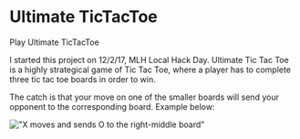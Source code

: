 # Ultimate TicTacToe
Play Ultimate TicTacToe

I started this project on 12/2/17, MLH Local Hack Day. Ultimate Tic Tac Toe is a highly strategical game of Tic Tac Toe, where a player has to complete three tic tac toe boards in order to win. 

The catch is that your move on one of the smaller boards will send your opponent to the corresponding board. 
Example below:

!["X moves and sends O to the right-middle board"](/relative/path/to/ExampleMove.jpg?raw=true)
